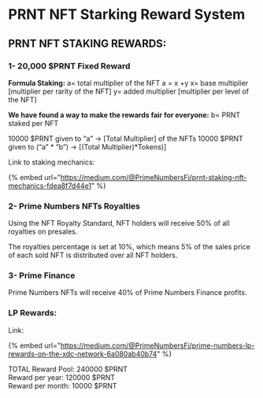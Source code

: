 # PRNT NFT Starking Reward System

## PRNT NFT STAKING REWARDS: <a href="#b642" id="b642"></a>

### 1- 20,000 $PRNT Fixed Reward <a href="#id-4e23" id="id-4e23"></a>

**Formula Staking:** a= total multiplier of the NFT a = x +y x= base multiplier \[multiplier per rarity of the NFT] y= added multiplier \[multiplier per level of the NFT]

**We have found a way to make the rewards fair for everyone:** b= PRNT staked per NFT

10000 $PRNT given to “a” -> \[Total Multiplier] of the NFTs 10000 $PRNT given to (“a” \* ”b”) -> \[(Total Multiplier)\*Tokens)]

Link to staking mechanics:&#x20;

{% embed url="https://medium.com/@PrimeNumbersFi/prnt-staking-nft-mechanics-fdea8f7d44e1" %}

### 2- Prime Numbers NFTs Royalties <a href="#id-6649" id="id-6649"></a>

Using the NFT Royalty Standard, NFT holders will receive 50% of all royalties on presales.

The royalties percentage is set at 10%, which means 5% of the sales price of each sold NFT is distributed over all NFT holders.



### 3- Prime Finance <a href="#id-7896" id="id-7896"></a>

Prime Numbers NFTs will receive 40% of Prime Numbers Finance profits.&#x20;

### LP Rewards: <a href="#id-11cf" id="id-11cf"></a>

Link:&#x20;

{% embed url="https://medium.com/@PrimeNumbersFi/prime-numbers-lp-rewards-on-the-xdc-network-6a080ab40b74" %}

TOTAL Reward Pool: 240000 $PRNT\
Reward per year: 120000 $PRNT\
Reward per month: 10000 $PRNT

